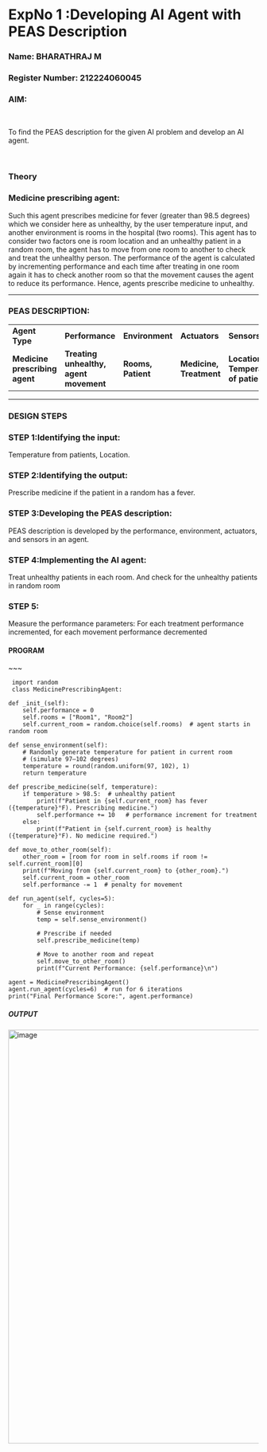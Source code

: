 <h1>ExpNo 1 :Developing AI Agent with PEAS Description</h1>
<h3>Name: BHARATHRAJ M </h3>
<h3>Register Number: 212224060045

<h3>AIM:</h3>
<br>
<p>To find the PEAS description for the given AI problem and develop an AI agent.</p>
<br>
<h3>Theory</h3>
<h3>Medicine prescribing agent:</h3>
<p>Such this agent prescribes medicine for fever (greater than 98.5 degrees) which we consider here as unhealthy, by the user temperature input, and another environment is rooms in the hospital (two rooms). This agent has to consider two factors one is room location and an unhealthy patient in a random room, the agent has to move from one room to another to check and treat the unhealthy person. The performance of the agent is calculated by incrementing performance and each time after treating in one room again it has to check another room so that the movement causes the agent to reduce its performance. Hence, agents prescribe medicine to unhealthy.</p>
<hr>
<h3>PEAS DESCRIPTION:</h3>
<table>
  <tr>
    <td><strong>Agent Type</strong></td>
    <td><strong>Performance</strong></td>
     <td><strong>Environment</strong></td>
    <td><strong>Actuators</strong></td>
    <td><strong>Sensors</strong></td>
  </tr>
    <tr>
    <td><strong>Medicine prescribing agent</strong></td>
    <td><strong>Treating unhealthy, agent movement</strong></td>
     <td><strong>Rooms, Patient</strong></td>
    <td><strong>Medicine, Treatment</strong></td>
    <td><strong>Location, Temperature of patient</strong></td>
  </tr>
</table>
<hr>
<H3>DESIGN STEPS</H3>
<h3>STEP 1:Identifying the input:</h3>
<p>Temperature from patients, Location.</p>
<h3>STEP 2:Identifying the output:</h3>
<p>Prescribe medicine if the patient in a random has a fever.</p>
<h3>STEP 3:Developing the PEAS description:</h3>
<p>PEAS description is developed by the performance, environment, actuators, and sensors in an agent.</p>
<h3>STEP 4:Implementing the AI agent:</h3>
<p>Treat unhealthy patients in each room. And check for the unhealthy patients in random room</p>
<h3>STEP 5:</h3>
<p>Measure the performance parameters: For each treatment performance incremented, for each movement performance decremented</p>
<H4>PROGRAM</H4>
~~~

     import random
     class MedicinePrescribingAgent:
   
    def _init_(self):
        self.performance = 0
        self.rooms = ["Room1", "Room2"]
        self.current_room = random.choice(self.rooms)  # agent starts in random room

    def sense_environment(self):
        # Randomly generate temperature for patient in current room
        # (simulate 97–102 degrees)
        temperature = round(random.uniform(97, 102), 1)
        return temperature

    def prescribe_medicine(self, temperature):
        if temperature > 98.5:  # unhealthy patient
            print(f"Patient in {self.current_room} has fever ({temperature}°F). Prescribing medicine.")
            self.performance += 10   # performance increment for treatment
        else:
            print(f"Patient in {self.current_room} is healthy ({temperature}°F). No medicine required.")

    def move_to_other_room(self):
        other_room = [room for room in self.rooms if room != self.current_room][0]
        print(f"Moving from {self.current_room} to {other_room}.")
        self.current_room = other_room
        self.performance -= 1  # penalty for movement

    def run_agent(self, cycles=5):
        for _ in range(cycles):
            # Sense environment
            temp = self.sense_environment()
            
            # Prescribe if needed
            self.prescribe_medicine(temp)
            
            # Move to another room and repeat
            self.move_to_other_room()
            print(f"Current Performance: {self.performance}\n")

    agent = MedicinePrescribingAgent()
    agent.run_agent(cycles=6)  # run for 6 iterations
    print("Final Performance Score:", agent.performance)

<h5>OUTPUT</h5>
<img width="670" height="831" alt="image" src="https://github.com/user-attachments/assets/a88fdf90-94be-4b56-887f-66632bf807ac" />
